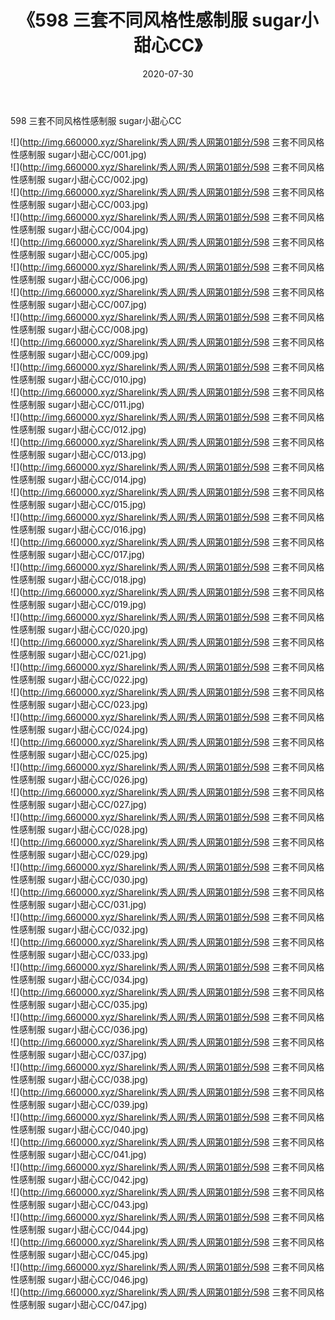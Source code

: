 ﻿---
layout: post
title:  《598 三套不同风格性感制服 sugar小甜心CC》
date:   2020-07-30
img: http://img.660000.xyz/Sharelink/秀人网/秀人网第01部分/598 三套不同风格性感制服 sugar小甜心CC/000.jpg
categories: [美女, 清纯, 唯美]
---

598 三套不同风格性感制服 sugar小甜心CC

  ![](http://img.660000.xyz/Sharelink/秀人网/秀人网第01部分/598 三套不同风格性感制服 sugar小甜心CC/001.jpg) <br> ![](http://img.660000.xyz/Sharelink/秀人网/秀人网第01部分/598 三套不同风格性感制服 sugar小甜心CC/002.jpg) <br> ![](http://img.660000.xyz/Sharelink/秀人网/秀人网第01部分/598 三套不同风格性感制服 sugar小甜心CC/003.jpg) <br> ![](http://img.660000.xyz/Sharelink/秀人网/秀人网第01部分/598 三套不同风格性感制服 sugar小甜心CC/004.jpg) <br> ![](http://img.660000.xyz/Sharelink/秀人网/秀人网第01部分/598 三套不同风格性感制服 sugar小甜心CC/005.jpg) <br> ![](http://img.660000.xyz/Sharelink/秀人网/秀人网第01部分/598 三套不同风格性感制服 sugar小甜心CC/006.jpg) <br> ![](http://img.660000.xyz/Sharelink/秀人网/秀人网第01部分/598 三套不同风格性感制服 sugar小甜心CC/007.jpg) <br> ![](http://img.660000.xyz/Sharelink/秀人网/秀人网第01部分/598 三套不同风格性感制服 sugar小甜心CC/008.jpg) <br> ![](http://img.660000.xyz/Sharelink/秀人网/秀人网第01部分/598 三套不同风格性感制服 sugar小甜心CC/009.jpg) <br> ![](http://img.660000.xyz/Sharelink/秀人网/秀人网第01部分/598 三套不同风格性感制服 sugar小甜心CC/010.jpg) <br> ![](http://img.660000.xyz/Sharelink/秀人网/秀人网第01部分/598 三套不同风格性感制服 sugar小甜心CC/011.jpg) <br> ![](http://img.660000.xyz/Sharelink/秀人网/秀人网第01部分/598 三套不同风格性感制服 sugar小甜心CC/012.jpg) <br> ![](http://img.660000.xyz/Sharelink/秀人网/秀人网第01部分/598 三套不同风格性感制服 sugar小甜心CC/013.jpg) <br> ![](http://img.660000.xyz/Sharelink/秀人网/秀人网第01部分/598 三套不同风格性感制服 sugar小甜心CC/014.jpg) <br> ![](http://img.660000.xyz/Sharelink/秀人网/秀人网第01部分/598 三套不同风格性感制服 sugar小甜心CC/015.jpg) <br> ![](http://img.660000.xyz/Sharelink/秀人网/秀人网第01部分/598 三套不同风格性感制服 sugar小甜心CC/016.jpg) <br> ![](http://img.660000.xyz/Sharelink/秀人网/秀人网第01部分/598 三套不同风格性感制服 sugar小甜心CC/017.jpg) <br> ![](http://img.660000.xyz/Sharelink/秀人网/秀人网第01部分/598 三套不同风格性感制服 sugar小甜心CC/018.jpg) <br> ![](http://img.660000.xyz/Sharelink/秀人网/秀人网第01部分/598 三套不同风格性感制服 sugar小甜心CC/019.jpg) <br> ![](http://img.660000.xyz/Sharelink/秀人网/秀人网第01部分/598 三套不同风格性感制服 sugar小甜心CC/020.jpg) <br> ![](http://img.660000.xyz/Sharelink/秀人网/秀人网第01部分/598 三套不同风格性感制服 sugar小甜心CC/021.jpg) <br> ![](http://img.660000.xyz/Sharelink/秀人网/秀人网第01部分/598 三套不同风格性感制服 sugar小甜心CC/022.jpg) <br> ![](http://img.660000.xyz/Sharelink/秀人网/秀人网第01部分/598 三套不同风格性感制服 sugar小甜心CC/023.jpg) <br> ![](http://img.660000.xyz/Sharelink/秀人网/秀人网第01部分/598 三套不同风格性感制服 sugar小甜心CC/024.jpg) <br> ![](http://img.660000.xyz/Sharelink/秀人网/秀人网第01部分/598 三套不同风格性感制服 sugar小甜心CC/025.jpg) <br> ![](http://img.660000.xyz/Sharelink/秀人网/秀人网第01部分/598 三套不同风格性感制服 sugar小甜心CC/026.jpg) <br> ![](http://img.660000.xyz/Sharelink/秀人网/秀人网第01部分/598 三套不同风格性感制服 sugar小甜心CC/027.jpg) <br> ![](http://img.660000.xyz/Sharelink/秀人网/秀人网第01部分/598 三套不同风格性感制服 sugar小甜心CC/028.jpg) <br> ![](http://img.660000.xyz/Sharelink/秀人网/秀人网第01部分/598 三套不同风格性感制服 sugar小甜心CC/029.jpg) <br> ![](http://img.660000.xyz/Sharelink/秀人网/秀人网第01部分/598 三套不同风格性感制服 sugar小甜心CC/030.jpg) <br> ![](http://img.660000.xyz/Sharelink/秀人网/秀人网第01部分/598 三套不同风格性感制服 sugar小甜心CC/031.jpg) <br> ![](http://img.660000.xyz/Sharelink/秀人网/秀人网第01部分/598 三套不同风格性感制服 sugar小甜心CC/032.jpg) <br> ![](http://img.660000.xyz/Sharelink/秀人网/秀人网第01部分/598 三套不同风格性感制服 sugar小甜心CC/033.jpg) <br> ![](http://img.660000.xyz/Sharelink/秀人网/秀人网第01部分/598 三套不同风格性感制服 sugar小甜心CC/034.jpg) <br> ![](http://img.660000.xyz/Sharelink/秀人网/秀人网第01部分/598 三套不同风格性感制服 sugar小甜心CC/035.jpg) <br> ![](http://img.660000.xyz/Sharelink/秀人网/秀人网第01部分/598 三套不同风格性感制服 sugar小甜心CC/036.jpg) <br> ![](http://img.660000.xyz/Sharelink/秀人网/秀人网第01部分/598 三套不同风格性感制服 sugar小甜心CC/037.jpg) <br> ![](http://img.660000.xyz/Sharelink/秀人网/秀人网第01部分/598 三套不同风格性感制服 sugar小甜心CC/038.jpg) <br> ![](http://img.660000.xyz/Sharelink/秀人网/秀人网第01部分/598 三套不同风格性感制服 sugar小甜心CC/039.jpg) <br> ![](http://img.660000.xyz/Sharelink/秀人网/秀人网第01部分/598 三套不同风格性感制服 sugar小甜心CC/040.jpg) <br> ![](http://img.660000.xyz/Sharelink/秀人网/秀人网第01部分/598 三套不同风格性感制服 sugar小甜心CC/041.jpg) <br> ![](http://img.660000.xyz/Sharelink/秀人网/秀人网第01部分/598 三套不同风格性感制服 sugar小甜心CC/042.jpg) <br> ![](http://img.660000.xyz/Sharelink/秀人网/秀人网第01部分/598 三套不同风格性感制服 sugar小甜心CC/043.jpg) <br> ![](http://img.660000.xyz/Sharelink/秀人网/秀人网第01部分/598 三套不同风格性感制服 sugar小甜心CC/044.jpg) <br> ![](http://img.660000.xyz/Sharelink/秀人网/秀人网第01部分/598 三套不同风格性感制服 sugar小甜心CC/045.jpg) <br> ![](http://img.660000.xyz/Sharelink/秀人网/秀人网第01部分/598 三套不同风格性感制服 sugar小甜心CC/046.jpg) <br> ![](http://img.660000.xyz/Sharelink/秀人网/秀人网第01部分/598 三套不同风格性感制服 sugar小甜心CC/047.jpg) <br>